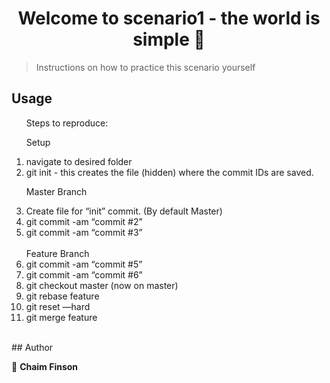 <h1 align="center">Welcome to scenario1 - the world is simple 👋</h1>
<p>
</p>

> Instructions on how to practice this scenario yourself

## Usage

<ol>
Steps to reproduce:       
              
Setup       
           
<li>navigate to desired folder</li>
<li> git init - this creates the file (hidden) where the commit IDs are saved.</li>         
                                   
Master Branch

<li> Create file for “init” commit. (By default Master)</li>
<li>git commit -am “commit #2”</li>
<li>git commit -am “commit #3”</li>        
      </br>
Feature Branch    

<li>git commit -am “commit #5”</li>
<li>git commit -am “commit #6”</li>
<li>git checkout master (now on master)</li>
<li>git rebase feature</li>
<li> git reset <ID> —hard</li>
<li>git merge feature</li>
</ol>
<br/>
## Author

👤 **Chaim Finson**
